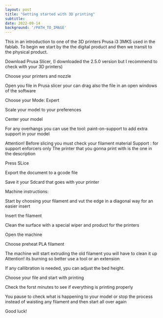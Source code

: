 ```yaml
---
layout: post
title: "Getting started with 3D printing"
subtitle: 
date: 2022-09-14
background: '/PATH_TO_IMAGE'
---
```

This in an introduction to one of the 3D printers Prusa i3 3MKS used in the fablab.
To begin we start by the the digital product and then we transit to the physical product.


Download Prusa Slicer, (I downloaded the 2.5.0 version but I recommend to check with your 3D printers)


Choose your printers and nozzle 


Open you file in Prusa slicer your can drag also the file in an open windows of the software


Choose your Mode: Expert


Scale your model to your preferences


Center your model


For any overhangs you can use the tool: paint-on-support to add extra support in your model


Attention! 
Before slicing you must check your filament material
Support : for support enforcers only
The printer that you gonna print with is the one in the description


Press SLice


Export the document to a gcode file


Save it your Sdcard that goes with your printer


Machine instructions:


Start by choosing your filament and vut the edge in a diagonal way for an easier insert


Insert the filament


Clean the surface with a special wiper and product for the printers


Open the machine


Choose preheat PLA filament


The machine will start extruding the old filament you will have to clean it up Attention! its burning so better use a tool or an extension


If any callibration is needed, ypu can adjust the bed height.
 

Choose your file and start with printing


Check the forst minutes to see if everything is printing properly


You pause to check what is happening to your model or stop the process instead of waisting any filament and then start all over again


Good luck!